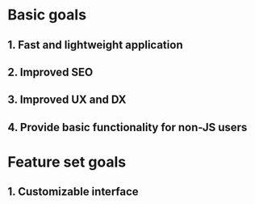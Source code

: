 # Basic goals

## 1. Fast and lightweight application

## 2. Improved SEO

## 3. Improved UX and DX

## 4. Provide basic functionality for non-JS users

# Feature set goals

## 1. Customizable interface
